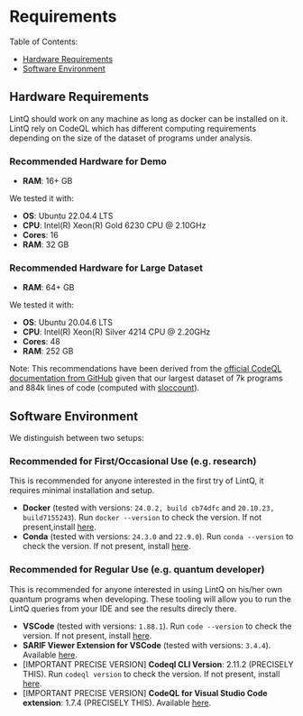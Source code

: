 # Requirements

Table of Contents:
- [Hardware Requirements](#hardware-requirements)
- [Software Environment](#software-environment)


## Hardware Requirements

LintQ should work on any machine as long as docker can be installed on it.
LintQ rely on CodeQL which has different computing requirements depending on the size of the dataset of programs under analysis.

### Recommended Hardware for Demo
- **RAM**: 16+ GB

We tested it with:
- **OS**: Ubuntu 22.04.4 LTS
- **CPU**: Intel(R) Xeon(R) Gold 6230 CPU @ 2.10GHz
- **Cores**: 16
- **RAM**: 32 GB

### Recommended Hardware for Large Dataset
- **RAM**: 64+ GB

We tested it with:
- **OS**: Ubuntu 20.04.6 LTS
- **CPU**: Intel(R) Xeon(R) Silver 4214 CPU @ 2.20GHz
- **Cores**: 48
- **RAM**: 252 GB

Note: This recommendations have been derived from the [official CodeQL documentation from GitHub](https://docs.github.com/en/code-security/code-scanning/creating-an-advanced-setup-for-code-scanning/recommended-hardware-resources-for-running-codeql) given that our largest dataset of 7k programs and 884k lines of code (computed with [sloccount](https://dwheeler.com/sloccount/)).


## Software Environment

We distinguish between two setups:

### Recommended for First/Occasional Use (e.g. research)
This is recommended for anyone interested in the first try of LintQ, it requires minimal installation and setup.

- **Docker** (tested with versions: `24.0.2, build cb74dfc` and `20.10.23, build7155243`). Run `docker --version` to check the version. If not present,install [here](https://docs.docker.com/get-docker/).
- **Conda** (tested with versions: `24.3.0` and `22.9.0`). Run `conda --version` to check the version. If not present, install [here](https://docs.conda.io/en/latest/miniconda.html).


### Recommended for Regular Use (e.g. quantum developer)
This is recommended for anyone interested in using LintQ on his/her own quantum programs when developing. These tooling will allow you to run the LintQ queries from your IDE and see the results direcly there.

- **VSCode** (tested with versions: `1.88.1`). Run `code --version` to check the version. If not present, install [here](https://code.visualstudio.com/).
- **SARIF Viewer Extension for VSCode** (tested with versions: `3.4.4`). Available [here](https://marketplace.visualstudio.com/items?itemName=MS-SarifVSCode.sarif-viewer).
- [IMPORTANT PRECISE VERSION] **Codeql CLI Version**: 2.11.2 (PRECISELY THIS). Run `codeql version` to check the version. If not present, install [here](https://github.com/github/codeql-cli-binaries/releases/tag/v2.11.2).
- [IMPORTANT PRECISE VERSION] **CodeQL for Visual Studio Code extension**: 1.7.4 (PRECISELY THIS). Available [here](https://github.com/github/vscode-codeql/blob/main/extensions/ql-vscode/CHANGELOG.md#174---29-october-2022).
